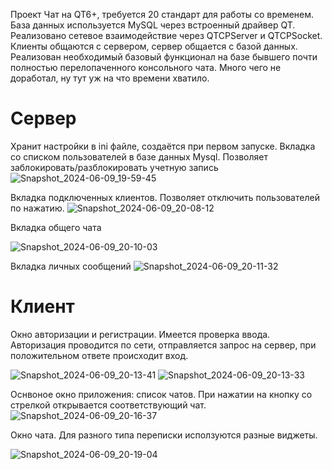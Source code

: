 Проект Чат на QT6+, требуется 20 стандарт для работы со временем. База данных используется MySQL через встроенный драйвер QT. Реализовано сетевое взаимодействие через QTCPServer и QTCPSocket. Клиенты общаются с сервером, сервер общается с базой данных.
Реализован необходимый базовый функционал на базе бывшего почти полностью перелопаченного консольного чата.
Много чего не доработал, ну тут уж на что времени хватило.

# Сервер
Хранит настройки в ini файле, создаётся при первом запуске.
Вкладка со списком пользователей в базе данных Mysql. Позволяет заблокировать/разблокировать учетную запись
![Snapshot_2024-06-09_19-59-45](https://github.com/maksakovaa/QT-Chat/assets/149230311/223e40ad-7d75-4c39-a153-7dec72f4b56c)

Вкладка подключенных клиентов. Позволяет отключить пользователей по нажатию.
![Snapshot_2024-06-09_20-08-12](https://github.com/maksakovaa/QT-Chat/assets/149230311/a1cf0963-4476-4609-ae70-2113f81fc0cc)

Вкладка общего чата

![Snapshot_2024-06-09_20-10-03](https://github.com/maksakovaa/QT-Chat/assets/149230311/a1de292f-1a31-4383-9a19-a96c482629bf)

Вкладка личных сообщений
![Snapshot_2024-06-09_20-11-32](https://github.com/maksakovaa/QT-Chat/assets/149230311/89acbe25-b20b-4a38-81d5-2ba2e446b7a4)

# Клиент

Окно авторизации и регистрации. Имеется проверка ввода. Авторизация проводится по сети, отправляется запрос на сервер, при положительном ответе происходит вход.

![Snapshot_2024-06-09_20-13-41](https://github.com/maksakovaa/QT-Chat/assets/149230311/58dad495-84fd-445e-aafd-dc816b4fba6a)
![Snapshot_2024-06-09_20-13-33](https://github.com/maksakovaa/QT-Chat/assets/149230311/ead273b1-dd45-4dbf-a39e-6e8e6f27420b)

Оснвоное окно приложения: список чатов. 
При нажатии на кнопку со стрелкой открывается соответствующий чат.
![Snapshot_2024-06-09_20-16-37](https://github.com/maksakovaa/QT-Chat/assets/149230311/944f478b-4020-4902-b149-e931d5ad595d)

Окно чата. Для разного типа переписки исползуются разные виджеты.

![Snapshot_2024-06-09_20-19-04](https://github.com/maksakovaa/QT-Chat/assets/149230311/ba0a7e81-4b1f-4243-85ff-a80e5e977d2f)
